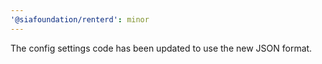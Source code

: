 ```yaml
---
'@siafoundation/renterd': minor
---
```


The config settings code has been updated to use the new JSON format.
